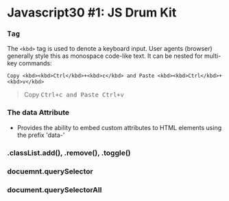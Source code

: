 # Javascript30 #1: JS Drum Kit

### <kbd> Tag
The `<kbd>` tag is used to denote a keyboard input. User agents (browser) generally style this as monospace code-like text.
It can be nested for multi-key commands:
```
Copy <kbd><kbd>Ctrl</kbd>+<kbd>c</kbd> and Paste <kbd><kbd>Ctrl</kbd>+<kbd>v</kbd>
```
> Copy <kbd><kbd>Ctrl</kbd>+<kbd>c</kbd> and Paste <kbd><kbd>Ctrl</kbd>+<kbd>v</kbd>

### The data Attribute
- Provides the ability to embed custom attributes to HTML elements using the prefix 'data-'

### .classList.add(), .remove(), .toggle()

### docuemnt.querySelector

### document.querySelectorAll
